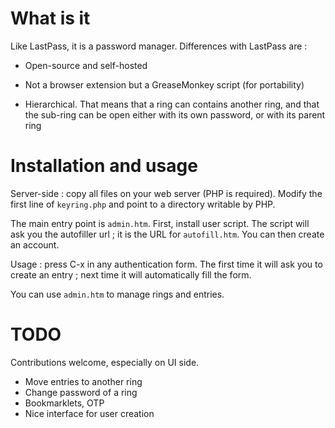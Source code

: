 # What is it

Like LastPass, it is a password manager. Differences with LastPass are :

* Open-source and self-hosted

* Not a browser extension but a GreaseMonkey script (for portability)

* Hierarchical. That means that a ring can contains another ring, and
that the sub-ring can be open either with its own password, or with its
parent ring

# Installation and usage

Server-side : copy all files on your web server (PHP is required). Modify
the first line of `keyring.php` and point to a directory writable by PHP.

The main entry point is `admin.htm`. First, install user script. The
script will ask you the autofiller url ; it is the URL for
`autofill.htm`. You can then create an account.

Usage : press C-x in any authentication form. The first time it will ask
you to create an entry ; next time it will automatically fill the form.

You can use `admin.htm` to manage rings and entries.

# TODO

Contributions welcome, especially on UI side.

* Move entries to another ring
* Change password of a ring
* Bookmarklets, OTP
* Nice interface for user creation
